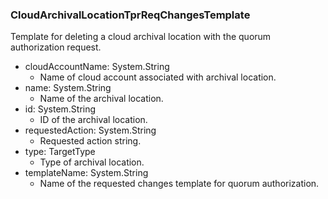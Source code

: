 ### CloudArchivalLocationTprReqChangesTemplate
Template for deleting a cloud archival location with the quorum authorization request.

- cloudAccountName: System.String
  - Name of cloud account associated with archival location.
- name: System.String
  - Name of the archival location.
- id: System.String
  - ID of the archival location.
- requestedAction: System.String
  - Requested action string.
- type: TargetType
  - Type of archival location.
- templateName: System.String
  - Name of the requested changes template for quorum authorization.
